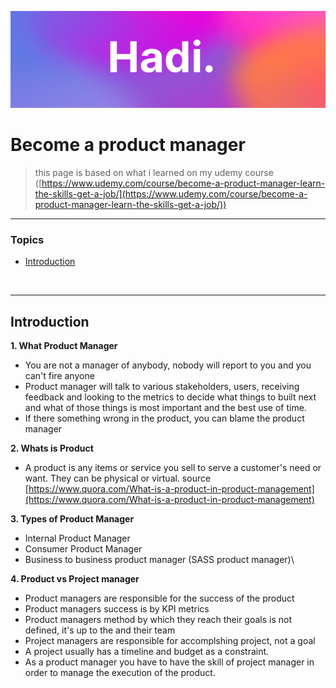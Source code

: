 ![Hadi-Banner](../hadi-banner.png)

# Become a product manager

> this page is based on what i learned on my udemy course ([https://www.udemy.com/course/become-a-product-manager-learn-the-skills-get-a-job/](https://www.udemy.com/course/become-a-product-manager-learn-the-skills-get-a-job/))




---

### Topics

- [Introduction](#introduction)




<br>

----

## Introduction

**1. What Product Manager**
- You are not a manager of anybody, nobody will report to you and you can't fire anyone
- Product manager will talk to various stakeholders, users, receiving feedback and looking to the metrics to decide what things to built next and what of those things is most important and the best use of time.
- If there something wrong in the product, you can blame the product manager

**2. Whats is Product**
- A product is any items or service you sell to serve a customer's need or want. They can be physical or virtual. source [https://www.quora.com/What-is-a-product-in-product-management](https://www.quora.com/What-is-a-product-in-product-management)

**3. Types of Product Manager**
- Internal Product Manager
- Consumer Product Manager 
- Business to business product manager (SASS product manager)\

**4. Product vs Project manager**
- Product managers are responsible for the success of the product
- Product managers success is by KPI metrics
- Product managers method by which they reach their goals is not defined, it's up to the and their team
- Project managers are responsible for accomplshing project, not a goal
- A project usually has a timeline and budget as a constraint.
- As a product manager you have to have the skill of project manager in order to manage the execution of the product.